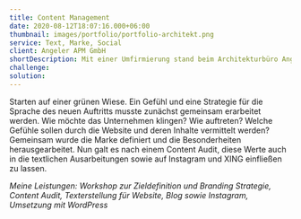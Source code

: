 ```yaml
---
title: Content Management
date: 2020-08-12T18:07:16.000+06:00
thumbnail: images/portfolio/portfolio-architekt.png
service: Text, Marke, Social
client: Angeler APM GmbH
shortDescription: Mit einer Umfirmierung stand beim Architekturbüro Angeler auch ein neues Corporate Design inklusive neuer Website auf WordPress Basis auf dem Programm. Passend zur neuen Aufmachung musste das Branding auch zu Wort und Schrift passen. Websitebesucher sollten spüren, dass das Büro auf Qualität, Stabilität und Ausgewogenheit setzt. 
challenge: 
solution: 
---
```


Starten auf einer grünen Wiese. Ein Gefühl und eine Strategie für die Sprache des neuen Auftritts musste zunächst gemeinsam erarbeitet werden. Wie möchte das Unternehmen klingen? Wie auftreten? Welche Gefühle sollen durch die Website und deren Inhalte vermittelt werden? Gemeinsam wurde die Marke definiert und die Besonderheiten herausgearbeitet. Nun galt es nach einem Content Audit, diese Werte auch in die textlichen Ausarbeitungen sowie auf Instagram und XING einfließen zu lassen.  

*Meine Leistungen: Workshop zur Zieldefinition und Branding Strategie, Content Audit, Texterstellung für Website, Blog sowie Instagram, Umsetzung mit WordPress*
